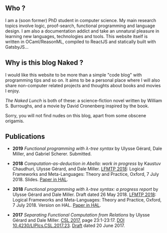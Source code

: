 <section>

## Who ?
I am a (soon former) PhD student in computer science. My main research topics
involve logic, proof-search, functional programming and language design. I am
also a documentation addict and take an unnatural pleasure in learning new
languages, technologies and tools. This website itself is written in
OCaml/ReasonML, compiled to ReactJS and statically built with GatsbyJS...
</section>
<section>

## Why is this blog Naked ?
I would like this website to be more than a simple "code blog" with programming tips and
so on. It aims to be a personal place where I will also share non-computer
related projects and thoughts about books and movies I enjoy.

*The Naked Lunch* is both of these: a science-fiction novel written by William
S. Burroughs, and a movie by David Cronenberg inspired by the book.

Sorry, you will not find nudes on this blog, apart from some obscene origamis.
</section>
<section>

## Publications
- **2019** *Functional programming with λ-tree syntax* by Ulysse Gérard, Dale
  Miller, and Gabriel Scherer. Submitted.

- **2018** *Computation-as-deduction in Abella: work in progress* by Kaustuv
  Chaudhuri, Ulysse Gérard, and Dale Miller. <a
  href='https://lfmtp.org/workshops/2018/' target='_blank' rel='noopener'>LFMTP
  2018</a>: Logical Frameworks and Meta-Languages: Theory and Practice, Oxford,
  7 July 2018. Slides. <a href='https://hal.inria.fr/hal-01806154'
  target='_blank' rel='noopener'>Paper in HAL</a>.

- **2018** *Functional programming with λ-tree syntax: a progress report* by
  Ulysse Gérard and Dale Miller. Draft dated 26 May 2018. <a
  href='https://lfmtp.org/workshops/2018/' target='_blank' rel='noopener'>LFMTP
  2018</a>: Logical Frameworks and Meta-Languages: Theory and Practice, Oxford,
  7 July 2018. Version on HAL. <a href='https://hal.inria.fr/hal-01806154'
  target='_blank' rel='noopener'>Paper in HAL</a>.

- **2017** *Separating Functional Computation from Relations* by Ulysse Gérard
  and Dale Miller. <a
  href='https://www.math-stockholm.se/en/konferenser-och-akti/logic-in-stockholm-2/26th-eacsl-annual-co'
  target='_blank' rel='noopener'>CSL 2017</a>, page 23:1-23:17. <a
  href='https://doi.org/10.4230/LIPIcs.CSL.2017.23' target='_blank'
  rel='noopener'>DOI 10.4230/LIPIcs.CSL.2017.23</a>. <a
  href='papers/csl2017.pdf' target='_blank' rel='noopener'>Draft</a> dated 20
  June 2017.

</section>